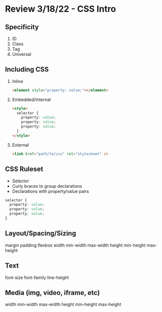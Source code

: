 # Review 3/18/22 - CSS Intro

## Specificity

1. ID
2. Class
3. Tag
4. Universal

## Including CSS

1. Inline

   ```html
   <element style="property: value;"></element>
   ```

2. Embedded/Internal

   ```html
   <style>
     selector {
       property: value;
       property: value;
       property: value;
     }
   </style>
   ```

3. External

   ```html
   <link href="path/to/css" rel="stylesheet" />
   ```

## CSS Ruleset

- Selector
- Curly braces to group declarations
- Declarations with property/value pairs

```css
selector {
  property: value;
  property: value;
  property: value;
}
```

## Layout/Spacing/Sizing

margin
padding
flexbox
width
min-width
max-width
height
min-height
max-height

## Text

font-size
font-family
line-height

## Media (img, video, iframe, etc)

width
min-width
max-width
height
min-height
max-height
